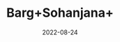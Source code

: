 ---
title: 'Barg+Sohanjana+'
date: '2022-08-24' 
metatag: '' 
inventory: '0' 
draft: false 
# meta description 
shortDescripton: ''
description: 'Herb'
longdescription: ''
featured: True
# product Price
price: '200.0'
# Product Short Description
shortDescription: ''
productID: '8A1477B4-1A23-ED11-9968-005056B3A416'
type: 'products'
category: 'Herb' 
thumnailproduct: 'https://aminsaddiquidawakhana.eralive.net/images/products/8A1477B4-1A23-ED11-9968-005056B3A4161.png' 
images:
  - image: 'images/products/8A1477B4-1A23-ED11-9968-005056B3A4161.png'  
Variants:
---